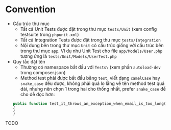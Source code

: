 # Convention

-   Cấu trúc thư mục
    -   Tất cả Unit Tests được đặt trong thư mục `tests/Unit` (xem config testsuite trong `phpunit.xml`)
    -   Tất cả Integration Tests được đặt trong thư mục `tests/Integration`
    -   Nội dung bên trong thư mục `Unit` có cấu trúc giống với cấu trúc bên trong thư mục `app`. Ví dụ như Unit Test cho file `app/Models/User.php` tương ứng là `tests/Unit/Models/UserTest.php`
-   Quy tắc đặt tên
    -   Thường có namespace bắt đầu với `Tests\` (xem phần `autoload-dev` trong composer.json)
    -   Method test phải được bắt đầu bằng `test`, viết dạng `camelCase` hay `snake_case` đều được, không phải quá lo lắng về tên method test quá dài, nhưng nên chọn 1 trong hai cho thống nhất, prefer `snake_case` để cho dễ đọc hơn:
    ```php
    public function test_it_throws_an_exception_when_email_is_too_long()
    {
    }
    ```

TODO

